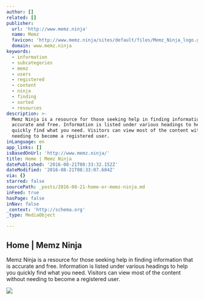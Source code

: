 ```yaml
---
author: []
related: []
publisher:
  url: 'http://www.memz.ninja'
  name: Memz
  favicon: 'http://www.memz.ninja/sites/default/files/Memz_Ninja_logo.gif'
  domain: www.memz.ninja
keywords:
  - information
  - subcategories
  - memz
  - users
  - registered
  - content
  - ninja
  - finding
  - sorted
  - resources
description: >-
  Memz Ninja is a resource for those seeking help in finding information that is
  accurate and free. Information is listed under various headings to help you
  quickly find what you need. Visitors can view most of the content without
  needing to become a registered user.
inLanguage: en
app_links: []
isBasedOnUrl: 'http://www.memz.ninja/'
title: Home | Memz Ninja
datePublished: '2016-08-21T08:33:32.152Z'
dateModified: '2016-08-21T08:33:07.604Z'
via: {}
starred: false
sourcePath: _posts/2016-08-21-home-or-memz-ninja.md
inFeed: true
hasPage: false
inNav: false
_context: 'http://schema.org'
_type: MediaObject

---
```

<article style=""><h1>Home | Memz Ninja</h1><p>Memz Ninja is a resource for those seeking help in finding information that is accurate and free. Information is listed under various headings to help you quickly find what you need. Visitors can view most of the content without needing to become a registered user.</p><img src="http://www.memz.ninja/sites/default/files/Memz_Ninja_logo.gif" /></article>